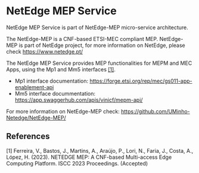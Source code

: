 # NetEdge MEP Service
NetEdge MEP Service is part of NetEdge-MEP micro-service architecture.

The NetEdge-MEP is a CNF-based ETSI-MEC compliant MEP.
NetEdge-MEP is part of NetEdge project, for more information on NetEdge, please check https://www.netedge.pt/

The NetEdge MEP Service provides MEP functionalities for MEPM and MEC Apps, using the Mp1 and Mm5 interfaces [[1]](#1).
  - Mp1 interface documentation: https://forge.etsi.org/rep/mec/gs011-app-enablement-api
  - Mm5 interface docummentation: https://app.swaggerhub.com/apis/vinicf/mepm-api/

For more information on NetEdge-MEP check: https://github.com/UMinho-Netedge/NetEdge-MEP/

## References
<a id="1">[1]</a>
Ferreira, V., Bastos, J., Martins, A., Araújo, P., Lori, N., Faria, J., Costa, A., López, H. (2023).
NETEDGE MEP: A CNF-based Multi-access Edge Computing Platform. 
ISCC 2023 Proceedings. (Accepted)
